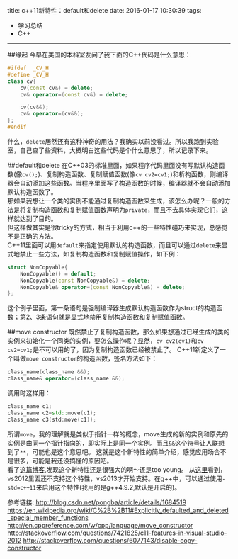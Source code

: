 title: c++11新特性：default和delete 
date: 2016-01-17 10:30:39
tags:
  - 学习总结
  - C++
---
##缘起
今早在美国的本科室友问了我下面的C++代码是什么意思：  
```cpp
#ifdef  _CV_H
#define _CV_H
class cv{
	cv(const cv&) = delete;
	cv& operator=(const cv&) = delete;

	cv(cv&&);
	cv& operator=(cv&&);
};
#endif
```
什么，`delete`居然还有这种神奇的用法？我确实以前没看过。所以我跑到实验室，自己查了些资料，大概明白这些代码是个什么意思了，所以记录下来。  
<!--more-->
##default和delete
在C++03的标准里面，如果程序代码里面没有写默认构造函数(像`cv();`)、复制构造函数、复制赋值函数(像`cv cv2=cv1;`)和析构函数，则编译器会自动添加这些函数。当程序里面写了构造函数的时候，编译器就不会自动添加默认构造函数了。    
那如果我想让一个类的实例不能通过复制构造函数来生成，该怎么办呢？一般的方法是将复制构造函数和复制赋值函数声明为`private`，而且不去具体实现它们，这样就达到了目的。  
但这样做其实是很tricky的方式，相当于利用c++的一些特性碰巧来实现，总感觉不是正确的方法。  
C++11里面可以用`default`来指定使用默认的构造函数，而且可以通过`delete`来显式地禁止一些方法，如复制构造函数和复制赋值操作，如下例： 
```cpp
struct NonCopyable{
	NonCopyable() = default;
	NonCopyable(const NonCopyable&) = delete;
	NonCopyable& operator=(const NonCopyable&) = delete;
};
```
这个例子里面，第一条语句是强制编译器生成默认构造函数作为struct的构造函数；第2、3条语句就是显式地禁用复制构造函数和复制赋值函数。  

##move constructor
既然禁止了复制构造函数，那么如果想通过已经生成的类的实例来初始化一个同类的实例，要怎么操作呢？显然，`cv cv2(cv1)`和`cv cv2=cv1;`是不可以用的了，因为复制构造函数已经被禁止了。 
C++11新定义了一个叫做`move constructor`的构造函数，签名方法如下：
```cpp
class_name(class_name &&);
class_name& operator=(class_name &&);
```
调用时这样用：
```cpp
class_name c1;
class_name c2=std::move(c1);
class_name c3(std:move(c1));
```
所谓`move`，我的理解就是类似于指针一样的概念，move生成的新的实例和原先的实例是由同一个指针指向的，即实际上是同一个实例。而且`&&`这个符号让人联想到了`**`，可能也是这个意思吧。 
这就是这个新特性的简单介绍，感觉应用场合不是很多，可能是我还没搞懂的原因吧。  
看了[这篇博客](http://blog.csdn.net/luotuo44/article/details/46779063),发现这个新特性还是很强大的啊～还是too young。 
从[这里](https://msdn.microsoft.com/en-us/library/hh567368.aspx#defaultedanddeleted)看到，vs2012里面还不支持这个特性，vs2013才开始支持。在g++中，可以通过使用`-std=c++11`来启用这个特性(我用的是g++4.9.2,默认是开启的)。  

参考链接:
<http://blog.csdn.net/pongba/article/details/1684519>
<https://en.wikipedia.org/wiki/C%2B%2B11#Explicitly_defaulted_and_deleted_special_member_functions>
<http://en.cppreference.com/w/cpp/language/move_constructor>
<http://stackoverflow.com/questions/7421825/c11-features-in-visual-studio-2012>
<http://stackoverflow.com/questions/6077143/disable-copy-constructor>

